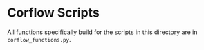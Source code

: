 # Corflow Scripts

All functions specifically build for the scripts in this directory are in `corflow_functions.py`.